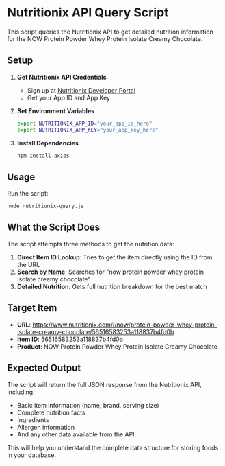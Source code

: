 # Nutritionix API Query Script

This script queries the Nutritionix API to get detailed nutrition information for the NOW Protein Powder Whey Protein Isolate Creamy Chocolate.

## Setup

1. **Get Nutritionix API Credentials**
   - Sign up at [Nutritionix Developer Portal](https://developer.nutritionix.com/)
   - Get your App ID and App Key

2. **Set Environment Variables**
   ```bash
   export NUTRITIONIX_APP_ID="your_app_id_here"
   export NUTRITIONIX_APP_KEY="your_app_key_here"
   ```

3. **Install Dependencies**
   ```bash
   npm install axios
   ```

## Usage

Run the script:
```bash
node nutritionix-query.js
```

## What the Script Does

The script attempts three methods to get the nutrition data:

1. **Direct Item ID Lookup**: Tries to get the item directly using the ID from the URL
2. **Search by Name**: Searches for "now protein powder whey protein isolate creamy chocolate"
3. **Detailed Nutrition**: Gets full nutrition breakdown for the best match

## Target Item

- **URL**: https://www.nutritionix.com/i/now/protein-powder-whey-protein-isolate-creamy-chocolate/56516583253a118837b4fd0b
- **Item ID**: 56516583253a118837b4fd0b
- **Product**: NOW Protein Powder Whey Protein Isolate Creamy Chocolate

## Expected Output

The script will return the full JSON response from the Nutritionix API, including:
- Basic item information (name, brand, serving size)
- Complete nutrition facts
- Ingredients
- Allergen information
- And any other data available from the API

This will help you understand the complete data structure for storing foods in your database. 